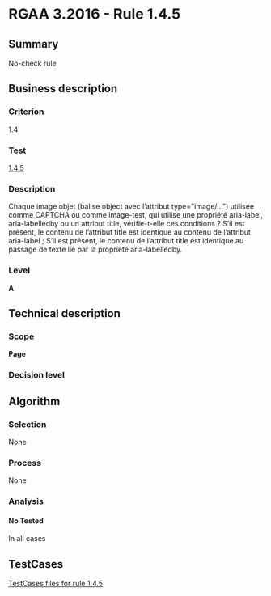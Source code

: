 # RGAA 3.2016 - Rule 1.4.5

## Summary
No-check rule


## Business description

### Criterion
[1.4](http://references.modernisation.gouv.fr/rgaa-accessibilite/criteres.html#crit-1-4)

### Test
[1.4.5](http://references.modernisation.gouv.fr/rgaa-accessibilite/criteres.html#test-1-4-5)

### Description
Chaque image objet (balise object avec l’attribut type="image/…") utilisée comme CAPTCHA ou comme image-test, qui utilise une propriété aria-label, aria-labelledby ou un attribut title, vérifie-t-elle ces conditions ? S’il est présent, le contenu de l’attribut title est identique au contenu de l’attribut aria-label ; S’il est présent, le contenu de l’attribut title est identique au passage de texte lié par la propriété aria-labelledby.

### Level
**A**


## Technical description

### Scope
**Page**

### Decision level


## Algorithm

### Selection
None

### Process
None

### Analysis

#### No Tested
In all cases


##  TestCases

[TestCases files for rule 1.4.5](https://github.com/Asqatasun/Asqatasun/tree/RGAA_3.2016/rules/rules-rgaa3.2016/src/test/resources/testcases/rgaa32016/Rgaa32016Rule010405/)


